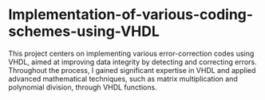 # Implementation-of-various-coding-schemes-using-VHDL
This project centers on implementing various error-correction codes using VHDL, aimed at improving data integrity by detecting and correcting errors. Throughout the process, I gained significant expertise in VHDL and applied advanced mathematical techniques, such as matrix multiplication and polynomial division, through VHDL functions.

